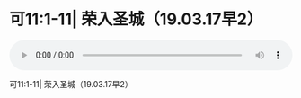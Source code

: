 # 可11:1-11| 荣入圣城（19.03.17早2） 

<audio style="width: 100%;" preload="false" controls controlslist="nodownload"><source src="//file.simai.life/audio/mp3/old/27449.mp3" type="audio/mpeg">Your browser does not support the audio element.</audio>


<p>可11:1-11| 荣入圣城（19.03.17早2）</p>